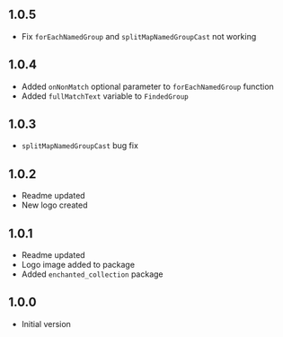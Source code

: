 ## 1.0.5
* Fix `forEachNamedGroup` and `splitMapNamedGroupCast` not working

## 1.0.4
* Added `onNonMatch` optional parameter to `forEachNamedGroup` function
* Added `fullMatchText` variable to `FindedGroup`

## 1.0.3
* `splitMapNamedGroupCast` bug fix

## 1.0.2
* Readme updated
* New logo created

## 1.0.1
* Readme updated
* Logo image added to package
* Added `enchanted_collection` package

## 1.0.0
* Initial version
